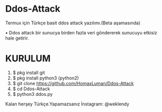 # Ddos-Attack
Termux için Türkçe basit ddos attack yazılımı.(Beta aşamasında)

• Ddos attack bir sunucya birden fazla veri göndererek sunucuyu etkisiz hale getirir.
# KURULUM
1. $ pkg install git
2. $ pkg install python3 (python2)
3. $ git clone https://github.com/HomaxLuman/Ddos-Attack
4. $ cd Ddos-Attack
5. $ python3 ddos.py

 Kalan herşey Türkçe.Yapamazsanız İnstagram: @weklendy
